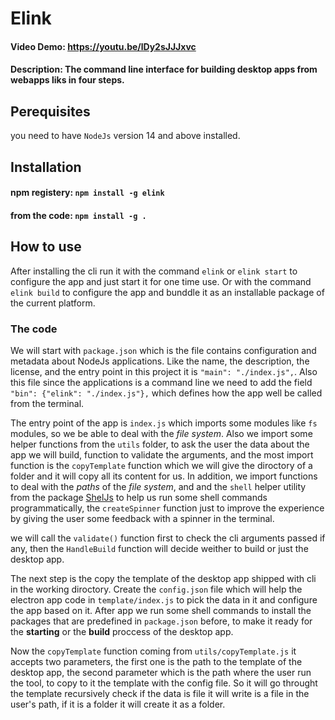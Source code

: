 # Elink
#### Video Demo:  <https://youtu.be/lDy2sJJJxvc>
#### Description: The command line interface for building desktop apps from webapps liks in four steps.

## Perequisites
you need to have `NodeJs` version 14 and above installed.

## Installation
#### npm registery: `npm install -g elink`
#### from the code: `npm install -g .`

## How to use
After installing the cli run it with the command `elink` or `elink start` to configure the app and just start it for one time use. Or with the command `elink build` to configure the app and bunddle it as an installable package of the current platform.

### The code
We will start with `package.json` which is the file contains configuration and metadata about NodeJs applications. Like the name, the description, the license, and the entry point in this project it is `"main": "./index.js",`. Also this file since the applications is a command line we need to add the field `"bin": {"elink": "./index.js"},` which defines how the app well be called from the terminal.

The entry point of the app is `index.js` which imports some modules like `fs` modules, so we be able to deal with the *file system*. Also we import some helper functions from the `utils` folder, to ask the user the data about the app we will build, function to validate the arguments, and the most import function is the `copyTemplate` function which we will give the diroctory of a folder and it will copy all its content for us. In addition, we import functions to deal with the *paths* of the *file system*, and  and the `shell` helper utility from the package [ShelJs](https://www.npmjs.com/package/shelljs) to help us run some shell commands programmatically, the `createSpinner` function just to improve the experience by giving the user some feedback with a spinner in the terminal.

we will call the `validate()` function first to check the cli arguments passed if any,  then the `HandleBuild` function will decide weither to build or just the desktop app.

The next step is the copy the template of the desktop app shipped with cli in the working diroctory. Create the `config.json` file which will help the electron app code in `template/index.js` to pick the data in it and configure  the app based on it. After app we run some shell commands to install the packages that are predefined in `package.json` before, to make it ready for the **starting** or the **build** proccess of the desktop app.

Now the `copyTemplate` function coming from `utils/copyTemplate.js` it accepts two parameters, the first one is the path to the template of the desktop app, the second parameter which is the path where the user run the tool, to copy to it the template with the config file. So it will go throught the template recursively check if the data is file it will write is a file in the user's path, if it is a folder it will create it as a folder.